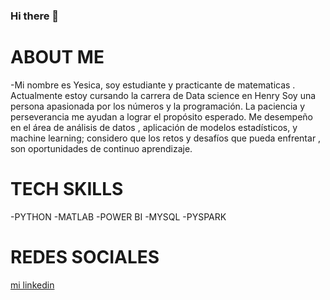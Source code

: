 ### Hi there 👋

<!--
**yesicamilagros/yesicamilagros** is a ✨ _special_ ✨ repository because its `README.md` (this file) appears on your GitHub profile.

Here are some ideas to get you started:

- 🔭 I’m currently working on ...
- 🌱 I’m currently learning ...
- 👯 I’m looking to collaborate on ...
- 🤔 I’m looking for help with ...
- 💬 Ask me about ...
- 📫 How to reach me: ...
- 😄 Pronouns: ...
- ⚡ Fun fact: ...
-->
# ABOUT ME

-Mi nombre es Yesica, soy estudiante  y practicante de matematicas . 
Actualmente estoy cursando la carrera de Data science en Henry Soy una persona apasionada por los números y la programación. La paciencia y perseverancia me ayudan a lograr el propósito esperado.
Me desempeño en el área de  análisis de datos , aplicación de modelos estadísticos, y machine learning;  considero que los retos y desafíos que pueda enfrentar , son oportunidades de continuo aprendizaje.

# TECH SKILLS

-PYTHON
-MATLAB
-POWER BI
-MYSQL
-PYSPARK

# REDES SOCIALES
[mi linkedin](www.linkedin.com/in/yesica-leon-ccahuana-1706a7216)

